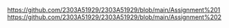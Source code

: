 https://github.com/2303A51929/2303A51929/blob/main/Assignment%201
https://github.com/2303A51929/2303A51929/blob/main/Assignment%202
